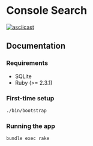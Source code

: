 # Console Search

[![asciicast](https://asciinema.org/a/116949.png)](https://asciinema.org/a/116949)

## Documentation

### Requirements

* SQLite
* Ruby (>= 2.3.1)

### First-time setup
```sh
./bin/bootstrap
```

### Running the app

```sh
bundle exec rake
```